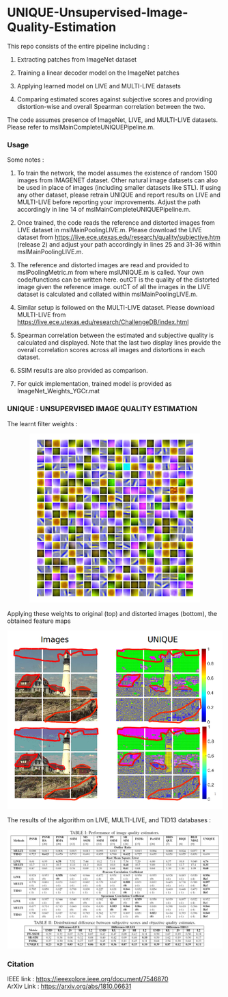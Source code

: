 # UNIQUE-Unsupervised-Image-Quality-Estimation

This repo consists of the entire pipeline including : 

1) Extracting patches from ImageNet dataset
  
2) Training a linear decoder model on the ImageNet patches
  
3) Applying learned model on LIVE and MULTI-LIVE datasets
  
4) Comparing estimated scores against subjective scores and providing distortion-wise and overall Spearman correlation between the two.

The code assumes presence of ImageNet, LIVE, and MULTI-LIVE datasets.
Please refer to mslMainCompleteUNIQUEPipeline.m.

### Usage

Some notes :

1) To train the network, the model assumes the existence of random 1500 images from IMAGENET dataset. Other natural image datasets can also be used in place of images (including smaller datasets like STL). If using any other dataset, please retrain UNIQUE and report results on LIVE and MULTI-LIVE before reporting your improvements. Adjust the path accordingly in line 14 of mslMainCompleteUNIQUEPipeline.m.

2) Once trained, the code reads the reference and distorted images from LIVE dataset in mslMainPoolingLIVE.m. Please download the LIVE dataset from https://live.ece.utexas.edu/research/quality/subjective.htm (release 2) and adjust your path accordingly in lines 25 and 31-36 within mslMainPoolingLIVE.m. 

3) The reference and distorted images are read and provided to mslPoolingMetric.m from where mslUNIQUE.m is called. Your own code/functions can be written here. outCT is the quality of the distorted image given the reference image. outCT of all the images in the LIVE dataset is calculated and collated within mslMainPoolingLIVE.m.

4) Similar setup is followed on the MULTI-LIVE dataset. Please download MULTI-LIVE from https://live.ece.utexas.edu/research/ChallengeDB/index.html

5) Spearman correlation between the estimated and subjective quality is calculated and displayed. Note that the last two display lines provide the overall correlation scores across all images and distortions in each dataset. 

6) SSIM results are also provided as comparison.

7) For quick implementation, trained model is provided as ImageNet_Weights_YGCr.mat

### UNIQUE : UNSUPERVISED IMAGE QUALITY ESTIMATION

The learnt filter weights :

<p align="center">
  <img src=/Demo/Images/Visualization.png/>
</p>  

Applying these weights to original (top) and distorted images (bottom), the obtained feature maps  

<p align="center">
  <img src=/Demo/Images/FeatMap.png/>
</p>  

The results of the algorithm on LIVE, MULTI-LIVE, and TID13 databases :  

![Results Filters](/Demo/Images/Results.png)

### Citation

IEEE link : https://ieeexplore.ieee.org/document/7546870  
ArXiv Link : https://arxiv.org/abs/1810.06631  

